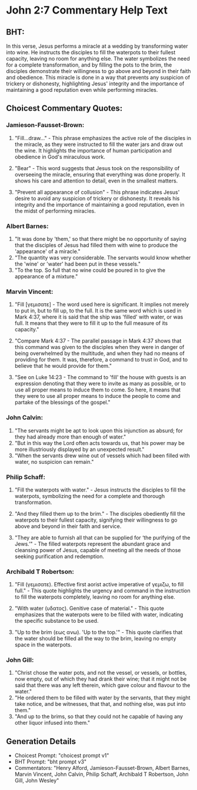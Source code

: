 # John 2:7 Commentary Help Text

## BHT:
In this verse, Jesus performs a miracle at a wedding by transforming water into wine. He instructs the disciples to fill the waterpots to their fullest capacity, leaving no room for anything else. The water symbolizes the need for a complete transformation, and by filling the pots to the brim, the disciples demonstrate their willingness to go above and beyond in their faith and obedience. This miracle is done in a way that prevents any suspicion of trickery or dishonesty, highlighting Jesus' integrity and the importance of maintaining a good reputation even while performing miracles.

## Choicest Commentary Quotes:
### Jamieson-Fausset-Brown:
1. "Fill...draw..." - This phrase emphasizes the active role of the disciples in the miracle, as they were instructed to fill the water jars and draw out the wine. It highlights the importance of human participation and obedience in God's miraculous work.

2. "Bear" - This word suggests that Jesus took on the responsibility of overseeing the miracle, ensuring that everything was done properly. It shows his care and attention to detail, even in the smallest matters.

3. "Prevent all appearance of collusion" - This phrase indicates Jesus' desire to avoid any suspicion of trickery or dishonesty. It reveals his integrity and the importance of maintaining a good reputation, even in the midst of performing miracles.

### Albert Barnes:
1. "It was done by 'them,' so that there might be no opportunity of saying that the disciples of Jesus had filled them with wine to produce the 'appearance' of a miracle."
2. "The quantity was very considerable. The servants would know whether the 'wine' or 'water' had been put in these vessels."
3. "To the top. So full that no wine could be poured in to give the appearance of a mixture."

### Marvin Vincent:
1. "Fill [γεμισατε] - The word used here is significant. It implies not merely to put in, but to fill up, to the full. It is the same word which is used in Mark 4:37, where it is said that the ship was 'filled' with water, or was full. It means that they were to fill it up to the full measure of its capacity." 

2. "Compare Mark 4:37 - The parallel passage in Mark 4:37 shows that this command was given to the disciples when they were in danger of being overwhelmed by the multitude, and when they had no means of providing for them. It was, therefore, a command to trust in God, and to believe that he would provide for them." 

3. "See on Luke 14:23 - The command to 'fill' the house with guests is an expression denoting that they were to invite as many as possible, or to use all proper means to induce them to come. So here, it means that they were to use all proper means to induce the people to come and partake of the blessings of the gospel."

### John Calvin:
1. "The servants might be apt to look upon this injunction as absurd; for they had already more than enough of water."
2. "But in this way the Lord often acts towards us, that his power may be more illustriously displayed by an unexpected result."
3. "When the servants drew wine out of vessels which had been filled with water, no suspicion can remain."

### Philip Schaff:
1. "Fill the waterpots with water." - Jesus instructs the disciples to fill the waterpots, symbolizing the need for a complete and thorough transformation. 

2. "And they filled them up to the brim." - The disciples obediently fill the waterpots to their fullest capacity, signifying their willingness to go above and beyond in their faith and service. 

3. "They are able to furnish all that can be supplied for ‘the purifying of the Jews.’" - The filled waterpots represent the abundant grace and cleansing power of Jesus, capable of meeting all the needs of those seeking purification and redemption.

### Archibald T Robertson:
1. "Fill (γεμισατε). Effective first aorist active imperative of γεμιζω, to fill full." - This quote highlights the urgency and command in the instruction to fill the waterpots completely, leaving no room for anything else.

2. "With water (υδατος). Genitive case of material." - This quote emphasizes that the waterpots were to be filled with water, indicating the specific substance to be used.

3. "Up to the brim (εως ανω). 'Up to the top.'" - This quote clarifies that the water should be filled all the way to the brim, leaving no empty space in the waterpots.

### John Gill:
1. "Christ chose the water pots, and not the vessel, or vessels, or bottles, now empty, out of which they had drank their wine; that it might not be said that there was any left therein, which gave colour and flavour to the water."
2. "He ordered them to be filled with water by the servants, that they might take notice, and be witnesses, that that, and nothing else, was put into them."
3. "And up to the brims, so that they could not he capable of having any other liquor infused into them."


## Generation Details
- Choicest Prompt: "choicest prompt v1"
- BHT Prompt: "bht prompt v3"
- Commentators: "Henry Alford, Jamieson-Fausset-Brown, Albert Barnes, Marvin Vincent, John Calvin, Philip Schaff, Archibald T Robertson, John Gill, John Wesley"
